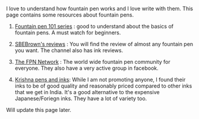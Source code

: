I love to understand how fountain pen works and I love write with them. This page contains some resources about fountain pens. 

1. [Fountain pen 101 series](https://blog.gouletpens.com/fountain-pen-education/fountain-pen-101) : good to understand about the basics of fountain pens. A must watch for beginners. 

2. [SBEBrown's reviews](https://www.youtube.com/user/sbrebrown) : You will find the review of almost any fountain pen you want. The channel also has ink reviews.

3. [The FPN Network](http://www.fountainpennetwork.com) : The world wide fountain pen community for everyone. They also have a very active group in facebook.

4. [Krishna pens and inks](http://krishnapens.in/): While I am not promoting anyone, I found their inks to be of good quality and reasonably priced compared to other inks that we get in India. It's a good alternative to the expensive Japanese/Foriegn inks. They have a lot of variety too.


Will update this page later. 
